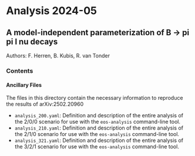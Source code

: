 # Analysis 2024-05
## A model-independent parameterization of B -> pi pi l nu decays

Authors: F. Herren, B. Kubis, R. van Tonder

### Contents

#### Ancillary Files

The files in this directory contain the necessary information to reproduce the results of arXiv:2502.20960

 - ``analysis_200.yaml``: Definition and description of the entire analysis of the 2/0/0 scenario for use with the ``eos-analysis`` command-line tool.
 - ``analysis_210.yaml``: Definition and description of the entire analysis of the 2/1/0 scenario for use with the ``eos-analysis`` command-line tool.
 - ``analysis_321.yaml``: Definition and description of the entire analysis of the 3/2/1 scenario for use with the ``eos-analysis`` command-line tool.
